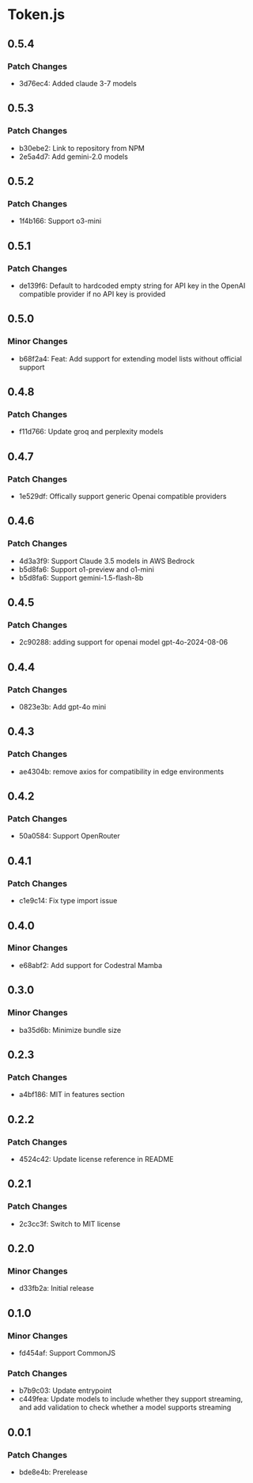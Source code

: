 # Token.js

## 0.5.4

### Patch Changes

- 3d76ec4: Added claude 3-7 models

## 0.5.3

### Patch Changes

- b30ebe2: Link to repository from NPM
- 2e5a4d7: Add gemini-2.0 models

## 0.5.2

### Patch Changes

- 1f4b166: Support o3-mini

## 0.5.1

### Patch Changes

- de139f6: Default to hardcoded empty string for API key in the OpenAI compatible provider if no API key is provided

## 0.5.0

### Minor Changes

- b68f2a4: Feat: Add support for extending model lists without official support

## 0.4.8

### Patch Changes

- f11d766: Update groq and perplexity models

## 0.4.7

### Patch Changes

- 1e529df: Offically support generic Openai compatible providers

## 0.4.6

### Patch Changes

- 4d3a3f9: Support Claude 3.5 models in AWS Bedrock
- b5d8fa6: Support o1-preview and o1-mini
- b5d8fa6: Support gemini-1.5-flash-8b

## 0.4.5

### Patch Changes

- 2c90288: adding support for openai model gpt-4o-2024-08-06

## 0.4.4

### Patch Changes

- 0823e3b: Add gpt-4o mini

## 0.4.3

### Patch Changes

- ae4304b: remove axios for compatibility in edge environments

## 0.4.2

### Patch Changes

- 50a0584: Support OpenRouter

## 0.4.1

### Patch Changes

- c1e9c14: Fix type import issue

## 0.4.0

### Minor Changes

- e68abf2: Add support for Codestral Mamba

## 0.3.0

### Minor Changes

- ba35d6b: Minimize bundle size

## 0.2.3

### Patch Changes

- a4bf186: MIT in features section

## 0.2.2

### Patch Changes

- 4524c42: Update license reference in README

## 0.2.1

### Patch Changes

- 2c3cc3f: Switch to MIT license

## 0.2.0

### Minor Changes

- d33fb2a: Initial release

## 0.1.0

### Minor Changes

- fd454af: Support CommonJS

### Patch Changes

- b7b9c03: Update entrypoint
- c449fea: Update models to include whether they support streaming, and add validation to check whether a model supports streaming

## 0.0.1

### Patch Changes

- bde8e4b: Prerelease

